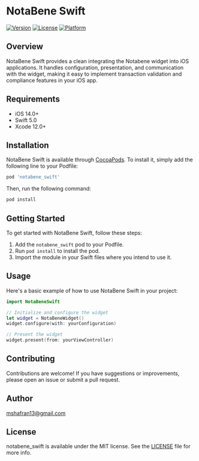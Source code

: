# NotaBene Swift

[![Version](https://img.shields.io/cocoapods/v/notabene_swift.svg?style=flat)](https://cocoapods.org/pods/notabene_swift)
[![License](https://img.shields.io/cocoapods/l/notabene_swift.svg?style=flat)](https://cocoapods.org/pods/notabene_swift)
[![Platform](https://img.shields.io/cocoapods/p/notabene_swift.svg?style=flat)](https://cocoapods.org/pods/notabene_swift)

## Overview

NotaBene Swift provides a clean integrating the Notabene widget into iOS applications. It handles configuration, presentation, and communication with the widget, making it easy to implement transaction validation and compliance features in your iOS app.

## Requirements

- iOS 14.0+
- Swift 5.0
- Xcode 12.0+

## Installation

NotaBene Swift is available through [CocoaPods](https://cocoapods.org). To install it, simply add the following line to your Podfile:

```ruby
pod 'notabene_swift'
```

Then, run the following command:

```bash
pod install
```

## Getting Started

To get started with NotaBene Swift, follow these steps:

1. Add the `notabene_swift` pod to your Podfile.
2. Run `pod install` to install the pod.
3. Import the module in your Swift files where you intend to use it.

## Usage

Here's a basic example of how to use NotaBene Swift in your project:

```swift
import NotaBeneSwift

// Initialize and configure the widget
let widget = NotaBeneWidget()
widget.configure(with: yourConfiguration)

// Present the widget
widget.present(from: yourViewController)
```

## Contributing

Contributions are welcome! If you have suggestions or improvements, please open an issue or submit a pull request.

## Author

mshafran13@gmail.com

## License

notabene_swift is available under the MIT license. See the [LICENSE](LICENSE) file for more info.
